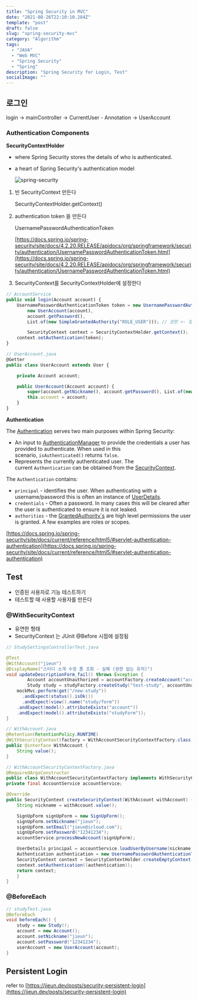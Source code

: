 ```yaml
---
title: "Spring Security in MVC"
date: "2021-08-26T22:10:10.284Z"
template: "post"
draft: false
slug: "spring-security-mvc"
category: "Algorithm"
tags:
  - "JAVA"
  - "Web MVC"
  - "Spring Security"
  - "Spring"
description: "Spring Security for Login, Test"
socialImage: ""
---
```


## 로그인

login → mainController → CurrentUser - Annotation → UserAccount

### Authentication Components

**SecurityContextHolder**

- where Spring Security stores the details of who is authenticated.
- a heart of Spring Security's authentication model

  ![spring-security](/media/spring_security.jpg)

1. 빈 SecurityContext 만든다

   SecurityContextHolder.getContext()

2. authentication token 을 만든다

   UsernamePasswordAuthenticationToken

   [https://docs.spring.io/spring-security/site/docs/4.2.20.RELEASE/apidocs/org/springframework/security/authentication/UsernamePasswordAuthenticationToken.html](https://docs.spring.io/spring-security/site/docs/4.2.20.RELEASE/apidocs/org/springframework/security/authentication/UsernamePasswordAuthenticationToken.html)

3. SecurityContext를 SecurityContextHolder에 설정한다

```jsx
// AccountService
public void login(Account account) {
    UsernamePasswordAuthenticationToken token = new UsernamePasswordAuthenticationToken(
        new UserAccount(account),
        account.getPassword(),
        List.of(new SimpleGrantedAuthority("ROLE_USER"))); // 권한 <- 정석 대로는 authenticationManager를 통해서 함

		SecurityContext context = SecurityContextHolder.getContext();
    context.setAuthentication(token);
}

// UserAccount.java
@Getter
public class UserAccount extends User {

    private Account account;

    public UserAccount(Account account) {
        super(account.getNickname(), account.getPassword(), List.of(new SimpleGrantedAuthority("ROLE_USER")));
        this.account = account;
    }
}
```

**Authentication**

The [Authentication](https://docs.spring.io/spring-security/site/docs/5.5.2/api/org/springframework/security/core/Authentication.html) serves two main purposes within Spring Security:

- An input to [AuthenticationManager](https://docs.spring.io/spring-security/site/docs/current/reference/html5/#servlet-authentication-authenticationmanager) to provide the credentials a user has provided to authenticate. When used in this scenario, `isAuthenticated()` returns `false`.
- Represents the currently authenticated user. The current `Authentication` can be obtained from the [SecurityContext](https://docs.spring.io/spring-security/site/docs/current/reference/html5/#servlet-authentication-securitycontext).

The `Authentication` contains:

- `principal` - identifies the user. When authenticating with a username/password this is often an instance of [UserDetails](https://docs.spring.io/spring-security/site/docs/current/reference/html5/#servlet-authentication-userdetails).
- `credentials` - Often a password. In many cases this will be cleared after the user is authenticated to ensure it is not leaked.
- `authorities` - the [GrantedAuthority`s](https://docs.spring.io/spring-security/site/docs/current/reference/html5/#servlet-authentication-granted-authority) are high level permissions the user is granted. A few examples are roles or scopes.

[https://docs.spring.io/spring-security/site/docs/current/reference/html5/#servlet-authentication-authentication](https://docs.spring.io/spring-security/site/docs/current/reference/html5/#servlet-authentication-authentication)

## Test

- 인증된 사용자로 기능 테스트하기
- 테스트할 때 사용할 사용자를 만든다

### @WithSecurityContext

- 유연한 형태
- SecurityContext 는 JUnit @Before 시점에 설정됨

```java
// StudySettingsControllerTest.java

@Test
@WithAccount("jieun")
@DisplayName("스터디 소개 수정 폼 조회 - 실패 (권한 없는 유저)")
void updateDescriptionForm_fail() throws Exception {
        Account accountUnauthorized = accountFactory.createAccount("accountUnauthorized");
        Study study = studyFactory.createStudy("test-study", accountUnauthorized);
	mockMvc.perform(get("/new-study"))
	  .andExpect(status().isOk())
	  .andExpect(view().name("study/form"))
    .andExpect(model().attributeExists("account"))
    .andExpect(model().attributeExists("studyForm"));
}
```

```java
// WithAccount.java
@Retention(RetentionPolicy.RUNTIME)
@WithSecurityContext(factory = WithAccountSecurityContextFactory.class)
public @interface WithAccount {
    String value();
}

// WithAccountSecurityContextFactory.java
@RequiredArgsConstructor
public class WithAccountSecurityContextFactory implements WithSecurityContextFactory<WithAccount> {
private final AccountService accountService;

@Override
public SecurityContext createSecurityContext(WithAccount withAccount) {
    String nickname = withAccount.value();

    SignUpForm signUpForm = new SignUpForm();
    signUpForm.setNickname("jieun");
    signUpForm.setEmail("jieun@icloud.com");
    signUpForm.setPassword("12341234");
    accountService.processNewAccount(signUpForm);

    UserDetails principal = accountService.loadUserByUsername(nickname);
    Authentication authentication = new UsernamePasswordAuthenticationToken(principal, principal.getPassword(), principal.getAuthorities());
    SecurityContext context = SecurityContextHolder.createEmptyContext();
    context.setAuthentication((authentication));
    return context;
	}
}
```

### @BeforeEach

```java
// studyTest.java
@BeforeEach
void beforeEach() {
    study = new Study();
    account = new Account();
    account.setNickname("jieun");
    account.setPassword("12341234");
    userAccount = new UserAccount(account);
}
```

## Persistent Login

refer to [https://jieun.dev/posts/security-persistent-login](https://jieun.dev/posts/security-persistent-login)
